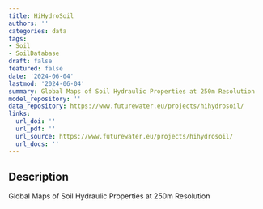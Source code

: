 ```yaml
---
title: HiHydroSoil
authors: ''
categories: data
tags:
- Soil
- SoilDatabase
draft: false
featured: false
date: '2024-06-04'
lastmod: '2024-06-04'
summary: Global Maps of Soil Hydraulic Properties at 250m Resolution
model_repository: ''
data_repository: https://www.futurewater.eu/projects/hihydrosoil/
links:
  url_doi: ''
  url_pdf: ''
  url_source: https://www.futurewater.eu/projects/hihydrosoil/
  url_docs: ''
---
```


## Description

Global Maps of Soil Hydraulic Properties at 250m Resolution


